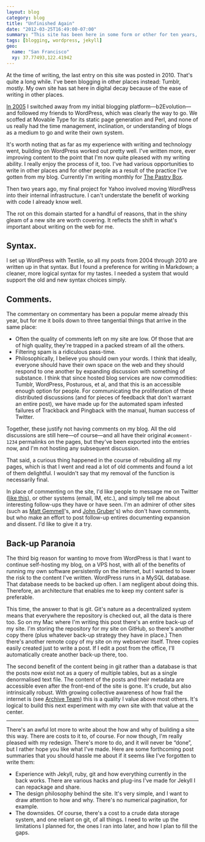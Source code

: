 ```yaml
---
layout: blog
category: blog
title: "Unfinished Again"
date: "2012-03-25T16:49:00-07:00"
summary: "This site has been here in some form or other for ten years, most of them as a blog, and seven of those running WordPress. But from time to time you just have to tear it up and start again. Here then begins an adventure in Jekyll-powered, git-stored, version-controlled blogging. Not that it will ever end."
tags: [blogging, wordpress, jekyll]
geo:
  name: "San Francisco"
  xy: 37.77493,122.41942
---
```


At the time of writing, the last entry on this site was posted in 2010. That's quite a long while. I've been blogging in other places instead: Tumblr, mostly. My own site has sat here in digital decay because of the ease of writing in other places.

[In 2005](/blog/wordpress_ldelgdilemmal_delg_switch) I switched away from my initial blogging platform—b2Evolution—and followed my friends to WordPress, which was clearly the way to go. We scoffed at Movable Type for its static page generation and Perl, and none of us really had the time management, inclination, or understanding of blogs as a medium to go and write their own system.

It's worth noting that as far as my experience with writing and technology went, building on WordPress worked out pretty well. I've written more, ever improving content to the point that I'm now quite pleased with my writing ability. I really enjoy the process of it, too. I've had various opportunities to write in other places and for other people as a result of the practice I've gotten from my blog. Currently I'm writing monthly for [The Pastry Box](http://the-pastry-box-project.net).

Then two years ago, my final project for Yahoo involved moving WordPress into their internal infrastructure. I can't understate the benefit of working with code I already know well.

The rot on this domain started for a handful of reasons, that in the shiny gleam of a new site are worth covering. It reflects the shift in what's important about writing on the web for me.

## Syntax.

I set up WordPress with Textile, so all my posts from 2004 through 2010 are written up in that syntax. But I found a preference for writing in Markdown; a cleaner, more logical syntax for my tastes. I needed a system that would support the old and new syntax choices simply.

## Comments.

The commentary on commentary has been a popular meme already this year, but for me it boils down to three tangential things that arrive in the same place:

* Often the quality of comments left on my site are low. Of those that are of high quality, they're trapped in a packed stream of all the others.
* Filtering spam is a ridiculous pass-time.
* Philosophically, I believe you should own your words. I think that ideally, everyone should have their own space on the web and they should respond to one another by expanding discussion with something of substance. I think that since hosted blog services are now commodities: Tumblr, WordPress, Posturous, et al, and that this is an accessible enough option for people. For communicating the proliferation of these distributed discussions (and for pieces of feedback that don't warrant an entire post), we have made up for the automated spam infested failures of Trackback and Pingback with the manual, human success of Twitter.

Together, these justify not having comments on my blog. All the old discussions are still here—of course—and all have their original `#comment-1234` permalinks on the pages, but they've been exported into the entries now, and I'm not hosting any subsequent discussion.

<aside><p>That said, a curious thing happened in the course of rebuilding all my pages, which is that I went and read a lot of old comments and found a lot of them delightful. I wouldn't say that my removal of the function is necessarily final.</p></aside>

In place of commenting on the site, I'd like people to message me on Twitter (<a href="https://twitter.com/intent/tweet?related=BenWard&amp;screen_name=BenWard">like this</a>), or other systems (email, IM, etc.), and simply tell me about interesting follow-ups they have or have seen. I'm an admirer of other sites (such as [Matt Gemmell](http://mattgemmell.com/2011/11/29/comments-off/)'s, and [John Gruber](http://daringfireball.net)'s) who don't have comments, but who make an effort to post follow-up entires documenting expansion and dissent. I'd like to give it a try.

## Back-up Paranoia

The third big reason for wanting to move from WordPress is that I want to continue self-hosting my blog, on a VPS host, with all of the benefits of running my own software persistently on the internet, but I wanted to lower the risk to the content I've written. WordPress runs in a MySQL database. That database needs to be backed up often. I am negligent about doing this. Therefore, an architecture that enables me to keep my content safer is preferable.

This time, the answer to that is git. Git's nature as a decentralized system means that everywhere the repository is checked out, all the data is there too. So on my Mac where I'm writing this post there's an entire back-up of my site. I'm storing the repository for my site on GitHub, so there's another copy there (plus whatever back-up strategy they have in place.) Then there's another remote copy of my site on my webserver itself. Three copies easily created just to write a post. If I edit a post from the office, I'll automatically create another back-up there, too.

The second benefit of the content being in git rather than a database is that the posts now exist not as a query of multiple tables, but as a single denormalised text file. The content of the posts and their metadata are accessible even after the front-end of the site is gone. It's crude, but also intrinsically robust. With growing collective awareness of how frail the internet is (see [Archive Team](http://www.archiveteam.org)) this is a quality I value above most others. It's logical to build this next experiment with my own site with that value at the center.

---

There's an awful lot more to write about the how and why of building a site this way. There are costs to it to, of course. For now though, I'm really pleased with my redesign. There's more to do, and it will never be “done”, but I rather hope you like what I've made. Here are some forthcoming post summaries that you should hassle me about if it seems like I've forgotten to write them:

* Experience with Jekyll, ruby, git and how everything currently in the back works. There are various hacks and plug-ins I've made for Jekyll I can repackage and share.
* The design philosophy behind the site. It's very simple, and I want to draw attention to how and why. There's no numerical pagination, for example.
* The downsides. Of course, there's a cost to a crude data storage system, and one reliant on git, of all things. I need to write up the limitations I planned for, the ones I ran into later, and how I plan to fill the gaps.